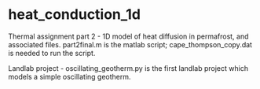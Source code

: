 # heat_conduction_1d
Thermal assignment part 2 - 1D model of heat diffusion in permafrost, and associated files.
  part2final.m is the matlab script; cape_thompson_copy.dat is needed to run the script.

Landlab project - oscillating_geotherm.py is the first landlab project which models a simple oscillating geotherm.
